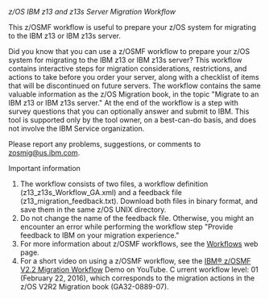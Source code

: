 *z/OS IBM z13 and z13s Server Migration Workflow*

This z/OSMF workflow is useful to prepare your z/OS system for migrating to the IBM z13 or IBM z13s server.

Did you know that you can use a z/OSMF workflow to prepare your z/OS system for migrating to the IBM z13 or IBM z13s server?  This workflow contains interactive steps for migration considerations, restrictions, and actions to take before you order your server, along with a checklist of items that will be discontinued on future servers. The workflow contains the same valuable information as the z/OS Migration book, in the topic "Migrate to an IBM z13 or IBM z13s server."  At the end of the workflow is a step with survey questions that you can optionally answer and submit to IBM.
This tool is supported only by the tool owner, on a best-can-do basis, and does not involve the IBM Service organization. 

Please report any problems, suggestions, or comments to zosmig@us.ibm.com.

Important information

1. The workflow consists of two files, a workflow definition (z13_z13s_Workflow_GA.xml) and a feedback file (z13_migration_feedback.txt). Download both files in binary format, and save them in the same z/OS UNIX directory.
2. Do not change the name of the feedback file.  Otherwise, you might an encounter an error while performing the workflow step "Provide feedback to IBM on your migration experience."
3. For more information about z/OSMF workflows, see the [Workflows](https://www.ibm.com/support/knowledgecenter/SSLTBW_2.3.0/com.ibm.zos.v2r3.izua300/IZUHPINFO_OverviewWorkflows.htm) web page.
4. For a short video on using a z/OSMF workflow, see the [IBM® z/OSMF V2.2 Migration Workflow](https://www.youtube.com/watch?v=ejQRSYaxz9M) Demo on YouTube.
C
urrent workflow level: 01 (February 22, 2016), which corresponds to the migration actions in the z/OS V2R2 Migration book (GA32-0889-07).
